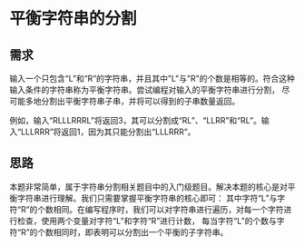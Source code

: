 # 平衡字符串的分割
## 需求
输入一个只包含“L”和“R”的字符串，并且其中"L"与"R"的个数是相等的。符合这种输入条件的字符串称为平衡字符串。尝试编程对输入的平衡字符串进行分割，
尽可能多地分割出平衡字符串子串，并将可以得到的子串数量返回。

例如，输入“RLLLRRRL”将返回3，其可以分割成“RL”、“LLRR”和“RL”。输入“LLLRRR”将返回1，因为其只能分割出“LLLRRR”。





## 思路
本题非常简单，属于字符串分割相关题目中的入门级题目。解决本题的核心是对平衡字符串进行理解。我们只需要掌握平衡字符串的核心即可：
其中字符“L”与字符“R”的个数相同。在编写程序时，我们可以对字符串进行遍历，对每一个字符进行检查，使用两个变量对字符“L”和字符“R”进行计数，
每当字符“L”的个数与字符“R”的个数相同时，即表明可以分割出一个平衡的子字符串。